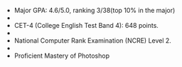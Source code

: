 
- Major GPA: 4.6/5.0, ranking 3/38(top 10% in the major)
- 
- CET-4 (College English Test Band 4): 648 points.
- 
- National Computer Rank Examination (NCRE) Level 2.
- 
- Proficient Mastery of Photoshop
